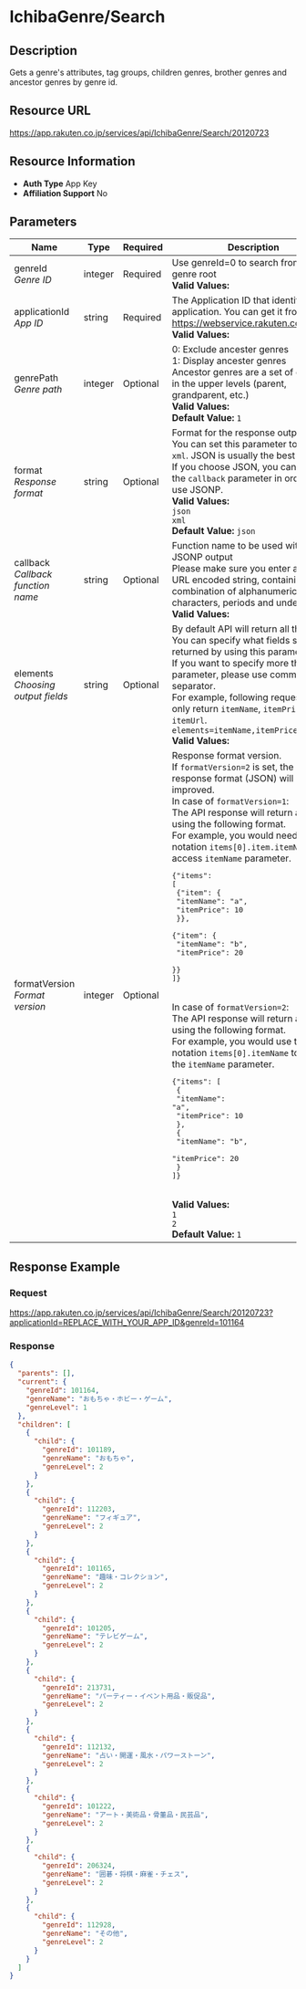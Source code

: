 
# IchibaGenre/Search

## Description

Gets a genre's attributes, tag groups, children genres, brother genres and ancestor genres by genre id.
## Resource URL

https://app.rakuten.co.jp/services/api/IchibaGenre/Search/20120723
## Resource Information

* **Auth Type** App Key
* **Affiliation Support** No

## Parameters

Name | Type | Required | Description
 --- | --- | --- | --- 
genreId<br>*Genre ID* | integer | Required | Use genreId=0 to search from the genre root<br>**Valid Values:**
applicationId<br>*App ID* | string | Required | The Application ID that identifies your application. You can get it from <a href="https://webservice.rakuten.co.jp/" target="_blank">https://webservice.rakuten.co.jp/</a>.<br>**Valid Values:**
genrePath<br>*Genre path* | integer | Optional | 0: Exclude ancester genres <br>1: Display ancester genres <br>Ancestor genres are a set of genres in the upper levels (parent, grandparent, etc.)<br>**Valid Values:**<br>**Default Value:** <code>1</code>
format<br>*Response format* | string | Optional | Format for the response output.<br>You can set this parameter to <code>json</code> or <code>xml</code>. JSON is usually the best option.<br>If you choose JSON, you can also set the <code>callback</code> parameter in order to use JSONP.<br>**Valid Values:**<br><code>json</code> <br><code>xml</code> <br>**Default Value:** <code>json</code>
callback<br>*Callback function name* | string | Optional | Function name to be used with the JSONP output<br>Please make sure you enter a UTF-8 URL encoded string, containing only a combination of alphanumeric characters, periods and underscores.<br>**Valid Values:**
elements<br>*Choosing output fields* | string | Optional | By default API will return all the fields. You can specify what fields should be returned by using this parameter.<br>If you want to specify more than one parameter, please use comma (<code>,</code>) as separator.<br>For example, following request will only return <code>itemName</code>, <code>itemPrice</code> and <code>itemUrl</code>.<br><code>elements=itemName,itemPrice,itemUrl</code><br>**Valid Values:**
formatVersion<br>*Format version* | integer | Optional | Response format version.<br>If <code>formatVersion=2</code> is set, the response format (JSON) will be improved.<br>In case of <code>formatVersion=1</code>:<br>The API response will return an array using the following format.<br>For example, you would need to use notation <code>items[0].item.itemName</code> to access <code>itemName</code> parameter.<br><pre class="prettyprint">{"items": [<br>    {"item": {<br>        "itemName": "a",<br>        "itemPrice": 10<br>    }},<br>    {"item": {<br>        "itemName": "b",<br>        "itemPrice": 20<br>    }}<br>]}</pre><br>In case of <code>formatVersion=2</code>:<br>The API response will return an array using the following format.<br>For example, you would use the notation <code>items[0].itemName</code> to access the <code>itemName</code> parameter.<br><pre class="prettyprint">{"items": [<br>    {<br>        "itemName": "a",<br>        "itemPrice": 10<br>    },<br>    {<br>        "itemName": "b",<br>        "itemPrice": 20<br>    }<br>]}</pre><br>**Valid Values:**<br><code>1</code> <br><code>2</code> <br>**Default Value:** <code>1</code>
## Response Example

### Request

https://app.rakuten.co.jp/services/api/IchibaGenre/Search/20120723?applicationId=REPLACE_WITH_YOUR_APP_ID&genreId=101164
### Response

```json
{
  "parents": [],
  "current": {
    "genreId": 101164,
    "genreName": "おもちゃ・ホビー・ゲーム",
    "genreLevel": 1
  },
  "children": [
    {
      "child": {
        "genreId": 101189,
        "genreName": "おもちゃ",
        "genreLevel": 2
      }
    },
    {
      "child": {
        "genreId": 112203,
        "genreName": "フィギュア",
        "genreLevel": 2
      }
    },
    {
      "child": {
        "genreId": 101165,
        "genreName": "趣味・コレクション",
        "genreLevel": 2
      }
    },
    {
      "child": {
        "genreId": 101205,
        "genreName": "テレビゲーム",
        "genreLevel": 2
      }
    },
    {
      "child": {
        "genreId": 213731,
        "genreName": "パーティー・イベント用品・販促品",
        "genreLevel": 2
      }
    },
    {
      "child": {
        "genreId": 112132,
        "genreName": "占い・開運・風水・パワーストーン",
        "genreLevel": 2
      }
    },
    {
      "child": {
        "genreId": 101222,
        "genreName": "アート・美術品・骨董品・民芸品",
        "genreLevel": 2
      }
    },
    {
      "child": {
        "genreId": 206324,
        "genreName": "囲碁・将棋・麻雀・チェス",
        "genreLevel": 2
      }
    },
    {
      "child": {
        "genreId": 112928,
        "genreName": "その他",
        "genreLevel": 2
      }
    }
  ]
}
```


